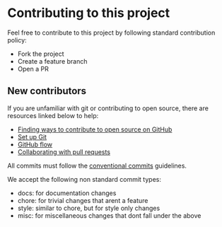 # Contributing to this project

Feel free to contribute to this project by following standard contribution policy:

- Fork the project
- Create a feature branch
- Open a PR

## New contributors

If you are unfamiliar with git or contributing to open source, there are resources linked below to help:

- [Finding ways to contribute to open source on GitHub](https://docs.github.com/en/get-started/exploring-projects-on-github/finding-ways-to-contribute-to-open-source-on-github)
- [Set up Git](https://docs.github.com/en/get-started/quickstart/set-up-git)
- [GitHub flow](https://docs.github.com/en/get-started/quickstart/github-flow)
- [Collaborating with pull requests](https://docs.github.com/en/github/collaborating-with-pull-requests)

All commits must follow the [conventional commits](https://www.conventionalcommits.org/en/v1.0.0/) guidelines.

We accept the following non standard commit types:

- docs: for documentation changes
- chore: for trivial changes that arent a feature
- style: similar to chore, but for style only changes
- misc: for miscellaneous changes that dont fall under the above
